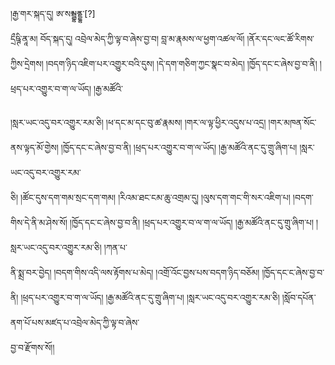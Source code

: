 ﻿  
།རྒྱ་གར་སྐད་དུ། ཨ་སམྦྷནྡྷ་[?]  
དྲྀཥྚི་ནཱ་མ། བོད་སྐད་དུ། འབྲེལ་མེད་ཀྱི་ལྟ་བ་ཞེས་བྱ་བ། བླ་མ་རྣམས་ལ་ཕྱག་འཚལ་ལོ། །ནོར་དང་ལང་ཚོ་རིགས་ཀྱིས་དྲེགས། །བདག་ཉིད་འཇིག་པར་འགྱུར་བའི་དུས། །དེ་དག་གཅིག་ཀྱང་སྣང་བ་མེད། །ཁྱོད་དང་ང་ཞེས་བྱ་བ་ནི། །ཕྲད་པར་འགྱུར་བ་ག་ལ་ཡོད། །རྒྱ་མཚོའི་  
  
།སླར་ཡང་འདུ་བར་འགྱུར་རམ་ཅི། །ཕ་དང་མ་དང་བུ་ཚ་རྣམས། །གར་ལ་ལྟ་ཕྱིར་འདུས་པ་འདྲ། །གར་མཁན་སོང་ནས་ལྟད་མོ་གྱེས། །ཁྱོད་དང་ང་ཞེས་བྱ་བ་ནི། །ཕྲད་པར་འགྱུར་བ་ག་ལ་ཡོད། །རྒྱ་མཚོའི་ནང་དུ་གྲུ་ཞིག་པ། །སླར་ཡང་འདུ་བར་འགྱུར་རམ་  
ཅི། །ཚོང་དུས་དག་གམ་སྲང་དག་གམ། །རིའམ་ཐང་ངམ་ཆུ་འགྲམ་དུ། །ལུས་དག་གང་གི་སར་འཇིག་པ། །བདག་གིས་དེ་ནི་མ་ཤེས་སོ། །ཁྱོད་དང་ང་ཞེས་བྱ་བ་ནི། །ཕྲད་པར་འགྱུར་བ་ལ་ག་ལ་ཡོད། །རྒྱ་མཚོའི་ནང་དུ་གྲུ་ཞིག་པ། །སླར་ཡང་འདུ་བར་འགྱུར་རམ་ཅི། །ཀན་པ་  
ནི་སྨྲ་བར་བྱེད། །བདག་གིས་འདི་ལས་རྟོགས་པ་མེད། །འགྲོ་འོང་བྱས་པས་བདག་ཉིད་བཅོམ། །ཁྱོད་དང་ང་ཞེས་བྱ་བ་ནི། །ཕྲད་པར་འགྱུར་བ་ག་ལ་ཡོད། །རྒྱ་མཚོའི་ནང་དུ་གྲུ་ཞིག་པ། །སླར་ཡང་འདུ་བར་འགྱུར་རམ་ཅི། །སློབ་དཔོན་ནག་པོ་པས་མཛད་པ་འབྲེལ་མེད་ཀྱི་ལྟ་བ་ཞེས་  
བྱ་བ་རྫོགས་སོ།།  
  
  
